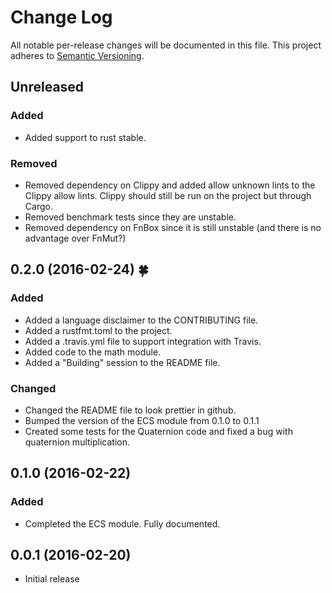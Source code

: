 # Change Log

All notable per-release changes will be documented in this file. This project
adheres to [Semantic Versioning][sv].

[sv]: http://semver.org/

## Unreleased
### Added
* Added support to rust stable.

### Removed
* Removed dependency on Clippy and added allow unknown lints to the Clippy
    allow lints. Clippy should still be run on the project but through Cargo.
* Removed benchmark tests since they are unstable.
* Removed dependency on FnBox since it is still unstable (and there is no
    advantage over FnMut?)

## 0.2.0 (2016-02-24) 🍀
### Added
* Added a language disclaimer to the CONTRIBUTING file.
* Added a rustfmt.toml to the project.
* Added a .travis.yml file to support integration with Travis.
* Added code to the math module.
* Added a "Building" session to the README file.

### Changed
* Changed the README file to look prettier in github.
* Bumped the version of the ECS module from 0.1.0 to 0.1.1
* Created some tests for the Quaternion code and fixed a bug with quaternion
    multiplication.

## 0.1.0 (2016-02-22)
### Added
* Completed the ECS module. Fully documented.

## 0.0.1 (2016-02-20)
* Initial release
